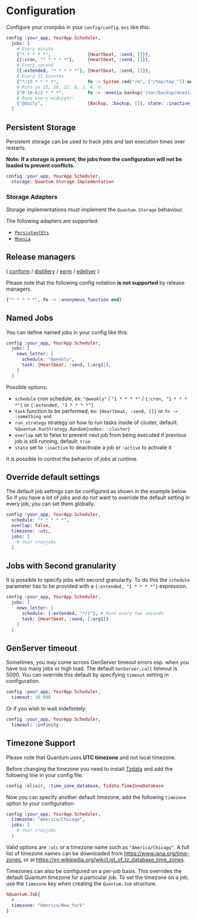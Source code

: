 # Configuration

Configure your cronjobs in your `config/config.exs` like this:

```elixir
config :your_app, YourApp.Scheduler,
  jobs: [
    # Every minute
    {"* * * * *",              {Heartbeat, :send, []}},
    {{:cron, "* * * * *"},     {Heartbeat, :send, []}},
    # Every second
    {{:extended, "* * * * *"}, {Heartbeat, :send, []}},
    # Every 15 minutes
    {"*/15 * * * *",           fn -> System.cmd("rm", ["/tmp/tmp_"]) end},
    # Runs on 18, 20, 22, 0, 2, 4, 6:
    {"0 18-6/2 * * *",         fn -> :mnesia.backup('/var/backup/mnesia') end},
    # Runs every midnight:
    {"@daily",                 {Backup, :backup, []}, state: :inactive}
  ]
```

## Persistent Storage

Persistent storage can be used to track jobs and last execution times over restarts.

**Note: If a storage is present, the jobs from the configuration will not be loaded to prevent conflicts.**

```elixir
config :your_app, YourApp.Scheduler,
  storage: Quantum.Storage.Implementation
```

### Storage Adapters

Storage implementations must implement the `Quantum.Storage` behaviour.

The following adapters are supported:

* [`PersistentEts`](https://hex.pm/packages/quantum_storage_persistent_ets)
* [`Mnesia`](https://hex.pm/packages/quantum_storage_mnesia)

## Release managers
(
[conform](https://github.com/bitwalker/conform) /
[distillery](https://github.com/bitwalker/distillery) /
[exrm](https://github.com/bitwalker/exrm) /
[edeliver](https://github.com/boldpoker/edeliver)
)

Please note that the following config notation **is not supported** by release managers.

```elixir
{"* * * * *", fn -> :anonymous_function end}
```

## Named Jobs

You can define named jobs in your config like this:

```elixir
config :your_app, YourApp.Scheduler,
  jobs: [
    news_letter: [
      schedule: "@weekly",
      task: {Heartbeat, :send, [:arg1]},
    ]
  ]
```

Possible options:
- `schedule` cron schedule, ex: `"@weekly"` / `"1 * * * *"` / `{:cron, "1 * * * *"}` or `{:extended, "1 * * * *"}`
- `task` function to be performed, ex: `{Heartbeat, :send, []}` or `fn -> :something end`
- `run_strategy` strategy on how to run tasks inside of cluster, default: `%Quantum.RunStrategy.Random{nodes: :cluster}`
- `overlap` set to false to prevent next job from being executed if previous job is still running, default: `true`
- `state` set to `:inactive` to deactivate a job or `:active` to activate it

It is possible to control the behavior of jobs at runtime.

## Override default settings

The default job settings can be configured as shown in the example below.
So if you have a lot of jobs and do not want to override the
default setting in every job, you can set them globally.

```elixir
config :your_app, YourApp.Scheduler,
  schedule: "* * * * *",
  overlap: false,
  timezone: :utc,
  jobs: [
    # Your cronjobs
  ]
```

## Jobs with Second granularity

It is possible to specify jobs with second granularity.
To do this the `schedule` parameter has to be provided with a `{:extended, "1 * * * *"}` expression.

```elixir
config :your_app, YourApp.Scheduler,
  jobs: [
    news_letter: [
      schedule: {:extended, "*/2"}, # Runs every two seconds
      task: {Heartbeat, :send, [:arg1]}
    ]
  ]
```

## GenServer timeout

Sometimes, you may come across GenServer timeout errors esp. when you have
too many jobs or high load. The default `GenServer.call` timeout is 5000.
You can override this default by specifying `timeout` setting in configuration.

```elixir
config :your_app, YourApp.Scheduler,
  timeout: 30_000
```

Or if you wish to wait indefinitely:

```elixir
config :your_app, YourApp.Scheduler,
  timeout: :infinity
```

## Timezone Support

Please note that Quantum uses **UTC timezone** and not local timezone.

Before changing the timezone you need to install [Tzdata](https://github.com/lau/tzdata) and add the following line in your config file.

```elixir
config :elixir, :time_zone_database, Tzdata.TimeZoneDatabase
```

Now you can specify another default timezone, add the following `timezone` option to your configuration:

```elixir
config :your_app, YourApp.Scheduler,
  timezone: "America/Chicago",
  jobs: [
    # Your cronjobs
  ]
```

Valid options are `:utc` or a timezone name such as `"America/Chicago"`. A full list of timezone names can be downloaded from https://www.iana.org/time-zones, or at https://en.wikipedia.org/wiki/List_of_tz_database_time_zones.

Timezones can also be configured on a per-job basis. This overrides the default Quantum timezone for a particular job. To set the timezone on a job, use the `timezone` key when creating the `Quantum.Job` structure.

```elixir
%Quantum.Job{
  # ...
  timezone: "America/New_York"
}
```
